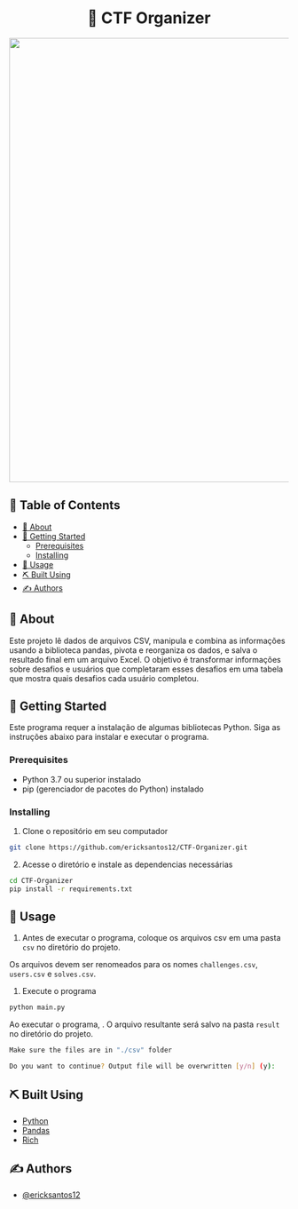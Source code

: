 <!-- <p align="center">
  <a href="" rel="noopener">
 <img width=200px height=200px src="https://i.imgur.com/6wj0hh6.jpg" alt="Project logo"></a>
</p> -->

<h1 align="center">🚩 CTF Organizer</h1>

<div align='center'>
  <img width=800 src=https://files.catbox.moe/megb4g.gif>
</div>

## 📝 Table of Contents

- [🧐 About](#-about)
- [🏁 Getting Started](#-getting-started)
  - [Prerequisites](#prerequisites)
  - [Installing](#installing)
- [🎈 Usage](#-usage)
- [⛏️ Built Using](#️-built-using)
- [✍️ Authors](#️-authors)

## 🧐 About

Este projeto lê dados de arquivos CSV, manipula e combina as informações usando a biblioteca pandas, pivota e reorganiza os dados, e salva o resultado final em um arquivo Excel. O objetivo é transformar informações sobre desafios e usuários que completaram esses desafios em uma tabela que mostra quais desafios cada usuário completou.

## 🏁 Getting Started

Este programa requer a instalação de algumas bibliotecas Python. Siga as instruções abaixo para instalar e executar o programa.

### Prerequisites

- Python 3.7 ou superior instalado
- pip (gerenciador de pacotes do Python) instalado


### Installing

1. Clone o repositório em seu computador
```bash
git clone https://github.com/ericksantos12/CTF-Organizer.git
```

2. Acesse o diretório e instale as dependencias necessárias
```bash
cd CTF-Organizer
pip install -r requirements.txt
```

## 🎈 Usage

1. Antes de executar o programa, coloque os arquivos csv em uma pasta `csv` no diretório do projeto.

Os arquivos devem ser renomeados para os nomes `challenges.csv`, `users.csv` e `solves.csv`.

1. Execute o programa
```bash
python main.py
```

Ao executar o programa, . O arquivo resultante será salvo na pasta `result` no diretório do projeto.

```bash
Make sure the files are in "./csv" folder

Do you want to continue? Output file will be overwritten [y/n] (y): 
```

## ⛏️ Built Using

- [Python](https://www.python.org/)
- [Pandas](https://pandas.pydata.org/)
- [Rich](https://rich.readthedocs.io/)

## ✍️ Authors

- [@ericksantos12](https://github.com/ericksantos12)
